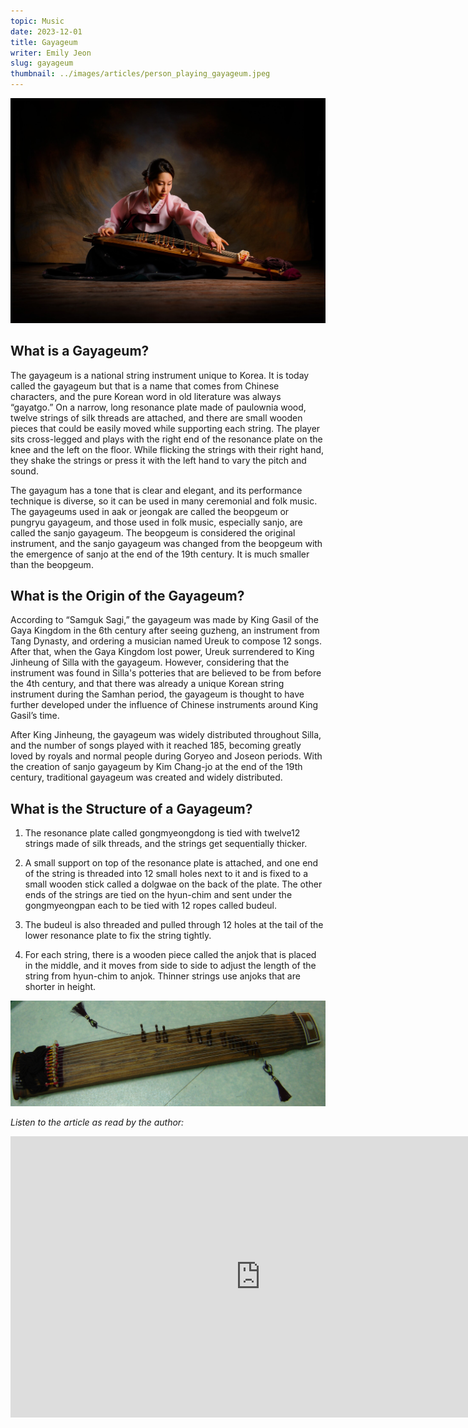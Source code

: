 ```yaml
---
topic: Music
date: 2023-12-01
title: Gayageum
writer: Emily Jeon
slug: gayageum
thumbnail: ../images/articles/person_playing_gayageum.jpeg
---
```

![person_playing_gayageum](../images/articles/person_playing_gayageum.jpeg)
## What is a Gayageum?
The gayageum is a national string instrument unique to Korea. It is today called the gayageum but that is a name that comes from Chinese characters, and the pure Korean word in old literature was always “gayatgo.” On a narrow, long resonance plate made of paulownia wood, twelve strings of silk threads are attached, and there are small wooden pieces that could be easily moved while supporting each string. The player sits cross-legged and plays with the right end of the resonance plate on the knee and the left on the floor. While flicking the strings with their right hand, they shake the strings or press it with the left hand to vary the pitch and sound.

The gayagum has a tone that is clear and elegant, and its performance technique is diverse, so it can be used in many ceremonial and folk music. The gayageums used in aak or jeongak are called the beopgeum or pungryu gayageum, and those used in folk music, especially sanjo, are called the sanjo gayageum. The beopgeum is considered the original instrument, and the sanjo gayageum was changed from the beopgeum with the emergence of sanjo at the end of the 19th century. It is much smaller than the beopgeum.

## What is the Origin of the Gayageum?
According to “Samguk Sagi,” the gayageum was made by King Gasil of the Gaya Kingdom in the 6th century after seeing guzheng, an instrument from Tang Dynasty, and ordering a musician named Ureuk to compose 12 songs. After that, when the Gaya Kingdom lost power, Ureuk surrendered to King Jinheung of Silla with the gayageum. However, considering that the instrument was found in Silla's potteries that are believed to be from before the 4th century, and that there was already a unique Korean string instrument during the Samhan period, the gayageum is thought to have further developed under the influence of Chinese instruments around King Gasil’s time.

After King Jinheung, the gayageum was widely distributed throughout Silla, and the number of songs played with it reached 185, becoming greatly loved by royals and normal people during Goryeo and Joseon periods. With the creation of sanjo gayageum by Kim Chang-jo at the end of the 19th century, traditional gayageum was created and widely distributed.

## What is the Structure of a Gayageum?
1. The resonance plate called gongmyeongdong is tied with twelve12 strings made of silk threads, and the strings get sequentially thicker.

2. A small support on top of the resonance plate is attached, and one end of the string is threaded into 12 small holes next to it and is fixed to a small wooden stick called a dolgwae on the back of the plate. The other ends of the strings are tied on the hyun-chim and sent under the gongmyeongpan each to be tied with 12 ropes called budeul.

3. The budeul is also threaded and pulled through 12 holes at the tail of the lower resonance plate to fix the string tightly.

4. For each string, there is a wooden piece called the anjok that is placed in the middle, and it moves from side to side to adjust the length of the string from hyun-chim to anjok. Thinner strings use anjoks that are shorter in height.

![gayageum](../images/articles/sanjo_gayageum.jpeg)

*Listen to the article as read by the author:*
<iframe width="800" height="450" src="https://www.youtube.com/embed/K4VeAgYz4Hw" title="Emily Jeon - December 2023 - TCA Journal" frameborder="0" allow="accelerometer; autoplay; clipboard-write; encrypted-media; gyroscope; picture-in-picture; web-share" allowfullscreen></iframe>